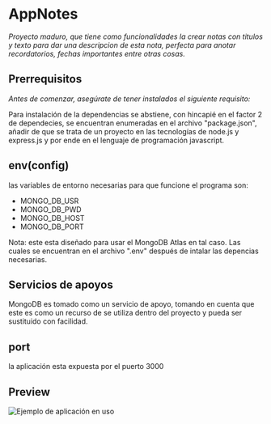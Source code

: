 # AppNotes

_Proyecto maduro, que tiene como funcionalidades la crear notas con titulos y texto para dar una descripcion de esta nota, perfecta para anotar recordatorios, fechas importantes entre otras cosas._

## Prerrequisitos 

_Antes de comenzar, asegúrate de tener instalados el siguiente requisito:_

Para instalación de la dependencias se abstiene, con hincapié en el factor 2 de dependecies, se encuentran enumeradas en el archivo "package.json", añadir de que se trata de un proyecto en las tecnologías de node.js y express.js y por ende en el lenguaje de programación javascript.

## env(config)
las variables de entorno necesarias para que funcione el programa son:

* MONGO_DB_USR
* MONGO_DB_PWD
* MONGO_DB_HOST
* MONGO_DB_PORT

Nota: este esta diseñado para usar el MongoDB Atlas en tal caso. Las cuales se encuentran en el archivo ".env" después de intalar las depencias necesarias.

## Servicios de apoyos
MongoDB es tomado como un servicio de apoyo, tomando en cuenta que este es como un recurso de se utiliza dentro del proyecto y pueda ser sustituido con facilidad.

## port
la aplicación esta expuesta por el puerto 3000

## Preview 
![Ejemplo de aplicación en uso](https://github.com/wagnermorillo/CI-CD/blob/main/ejemplo-funcional.gif)
